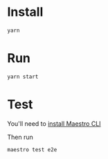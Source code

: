 # Install

```bash
yarn
```

# Run

```bash
yarn start
```

# Test

You'll need to [install Maestro CLI](https://maestro.mobile.dev/getting-started/installing-maestro)

Then run

```bash
maestro test e2e
```
